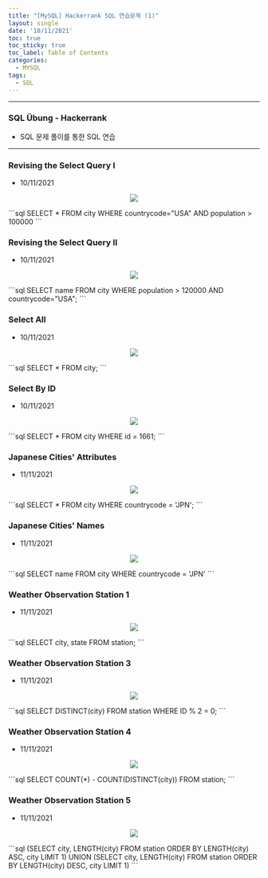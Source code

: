```yaml
---
title: "[MySQL] Hackerrank SQL 연습문제 (1)"
layout: single
date: '10/11/2021'
toc: true
toc_sticky: true
toc_label: Table of Contents
categories:
  - MYSQL
tags:
  - SQL
---
```


---
### SQL Übung - Hackerrank
* SQL 문제 풀이를 통한 SQL 연습

---

### Revising the Select Query I
* 10/11/2021
<p align="center">
    <img src="/img/data_engineering/sql/hackerrank_sql1.png" align="center">
</p>
```sql
SELECT *
FROM city
WHERE countrycode="USA"
AND population > 100000
```

### Revising the Select Query II
* 10/11/2021
<p align="center">
    <img src="/img/data_engineering/sql/hackerrank_sql2.png" align="center">
</p>
```sql
SELECT name
FROM city
WHERE population > 120000
AND countrycode="USA";
```

### Select All
* 10/11/2021
<p align="center">
    <img src="/img/data_engineering/sql/hackerrank_sql3.png" align="center">
</p>
```sql
SELECT *
FROM city;
```

### Select By ID
* 10/11/2021
<p align="center">
    <img src="/img/data_engineering/sql/hackerrank_sql4.png" align="center">
</p>
```sql
SELECT *
FROM city
WHERE id = 1661;
```

### Japanese Cities' Attributes
* 11/11/2021
<p align="center">
    <img src="/img/data_engineering/sql/hackerrank_sql5.png" align="center">
</p>
```sql
SELECT *
FROM city
WHERE countrycode = 'JPN';
```

### Japanese Cities' Names
* 11/11/2021
<p align="center">
    <img src="/img/data_engineering/sql/hackerrank_sql6.png" align="center">
</p>
```sql
SELECT name
FROM city
WHERE countrycode = 'JPN'
```



### Weather Observation Station 1
* 11/11/2021
<p align="center">
    <img src="/img/data_engineering/sql/hackerrank_sql7.png" align="center">
</p>
```sql
SELECT city, state
FROM station;
```

### Weather Observation Station 3
* 11/11/2021
<p align="center">
    <img src="/img/data_engineering/sql/hackerrank_sql8.png" align="center">
</p>
```sql
SELECT DISTINCT(city)
FROM station
WHERE ID % 2 = 0;
```

### Weather Observation Station 4
* 11/11/2021
<p align="center">
    <img src="/img/data_engineering/sql/hackerrank_sql9.png" align="center">
</p>
```sql
SELECT COUNT(*) - COUNT(DISTINCT(city))
FROM station;
```

### Weather Observation Station 5
* 11/11/2021
<p align="center">
    <img src="/img/data_engineering/sql/hackerrank_sql10.png" align="center">
</p>
```sql
(SELECT city, LENGTH(city)
FROM station
ORDER BY LENGTH(city) ASC, city
LIMIT 1)
UNION
(SELECT city, LENGTH(city)
FROM station
ORDER BY LENGTH(city) DESC, city
LIMIT 1)
```